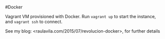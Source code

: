 #Docker

Vagrant VM provisioned with Docker. Run `vagrant up` to start the instance, and `vagrant ssh` to connect.

See my blog: <raulavila.com/2015/07/revolucion-docker>, for further details
